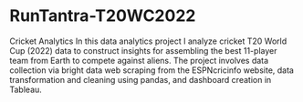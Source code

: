 # RunTantra-T20WC2022
Cricket Analytics
In this data analytics project I analyze cricket T20 World Cup (2022) data to construct insights for assembling
the best 11-player team from Earth to compete against aliens. The project
involves data collection via bright data web scraping from the ESPNcricinfo
website, data transformation and cleaning using pandas, and dashboard
creation in Tableau.
